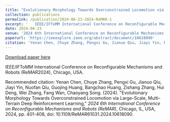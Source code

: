 ```yaml
---
title: "Evolutionary Morphology Towards Overconstrained Locomotion via Large-Scale, Multi-Terrain Deep Reinforcement Learning"
collection: publications
permalink: /publication/2024-06-23-2024-ReMAR-1
excerpt: '   IEEE/IFToMM International Conference on Reconfigurable Mechanisms and Robots (ReMAR2024), Chicago, USA.'
date: 2024-06-23
venue: '2024 6th International Conference on Reconfigurable Mechanisms and Robots (ReMAR)'
paperurl: 'https://ieeexplore.ieee.org/abstract/document/10618090'
citation: 'Yenan Chen, Chuye Zhang, Pengxi Gu, Jianuo Qiu, Jiayi Yin, Nuofan Qiu, Guojing Huang, Bangchao Huang, Zishang Zhang, Hui Deng, Wei Zhang, Fang Wan, Chaoyang Song. (2024). &quot;Evolutionary Morphology Towards Overconstrained Locomotion via Large-Scale, Multi-Terrain Deep Reinforcement Learning,&quot; <i>2024 6th International Conference on Reconfigurable Mechanisms and Robots (ReMAR)</i>, Chicago, IL, USA, 2024, pp. 401-408, doi: 10.1109/ReMAR61031.2024.10618090.'
---
```


<a href='https://ieeexplore.ieee.org/abstract/document/10618090'>Download paper here</a>

   IEEE/IFToMM International Conference on Reconfigurable Mechanisms and Robots (ReMAR2024), Chicago, USA.

Recommended citation: Yenan Chen, Chuye Zhang, Pengxi Gu, Jianuo Qiu, Jiayi Yin, Nuofan Qiu, Guojing Huang, Bangchao Huang, Zishang Zhang, Hui Deng, Wei Zhang, Fang Wan, Chaoyang Song. (2024). "Evolutionary Morphology Towards Overconstrained Locomotion via Large-Scale, Multi-Terrain Deep Reinforcement Learning," <i>2024 6th International Conference on Reconfigurable Mechanisms and Robots (ReMAR)</i>, Chicago, IL, USA, 2024, pp. 401-408, doi: 10.1109/ReMAR61031.2024.10618090.